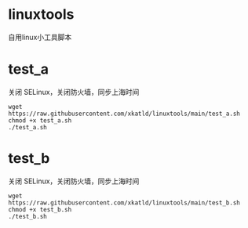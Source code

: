 # linuxtools
自用linux小工具脚本
# test_a
关闭 SELinux，关闭防火墙，同步上海时间
~~~
wget https://raw.githubusercontent.com/xkatld/linuxtools/main/test_a.sh
chmod +x test_a.sh
./test_a.sh
~~~
# test_b
关闭 SELinux，关闭防火墙，同步上海时间
~~~
wget https://raw.githubusercontent.com/xkatld/linuxtools/main/test_b.sh
chmod +x test_b.sh
./test_b.sh
~~~
